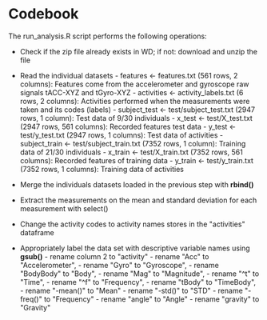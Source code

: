 # Codebook

The run_analysis.R script performs the following operations:

- Check if the zip file already exists in WD; if not: download and unzip the file
- Read the individual datasets
        - features <- features.txt (561 rows, 2 columns): Features come from the accelerometer and gyroscope raw signals tACC-XYZ and tGyro-XYZ
        - activities <- activity_labels.txt (6 rows, 2 columns): Activities performed when the  measurements were taken and its codes (labels)
        - subject_test <- test/subject_test.txt (2947 rows, 1 column): Test data of 9/30 individuals
        - x_test <- test/X_test.txt (2947 rows, 561 columns): Recorded features test data
        - y_test <- test/y_test.txt (2947 rows, 1 columns): Test data of activities
        - subject_train <- test/subject_train.txt (7352 rows, 1 column): Training data of 21/30 individuals
        - x_train <- test/X_train.txt (7352 rows, 561 columns): Recorded features of training data
        - y_train <- test/y_train.txt (7352 rows, 1 columns): Training data of activities

- Merge the individuals datasets loaded in the previous step with __rbind()__
- Extract the measurements on the mean and standard deviation for each measurement with select()
- Change the activity codes to activity names stores in the "activities" dataframe
- Appropriately label the data set with descriptive variable names using __gsub()__
        - rename column 2 to "activity"
        - rename "Acc" to "Accelerometer",
        - rename "Gyro" to "Gyroscope",
        - rename "BodyBody" to "Body",
        - rename "Mag" to "Magnitude",
        - rename "^t" to "Time",
        - rename "^f" to "Frequency",
        - rename "tBody" to "TimeBody",
        - rename "-mean()" to "Mean"
        - rename "-std()" to "STD"
        - rename "-freq()" to "Frequency"
        - rename "angle" to "Angle"
        - rename "gravity" to "Gravity"
